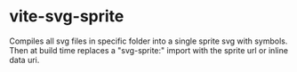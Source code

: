 # vite-svg-sprite

Compiles all svg files in specific folder into a single sprite svg with symbols.
Then at build time replaces a "svg-sprite:<outputfile>" import with the sprite url or inline data uri.
